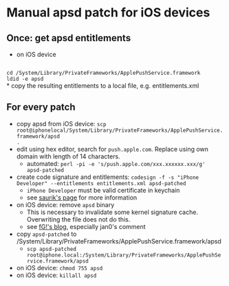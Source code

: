 # Manual apsd patch for iOS devices

## Once: get apsd entitlements

* on iOS device
<code>
cd /System/Library/PrivateFrameworks/ApplePushService.framework
ldid -e apsd
</code>
* copy the resulting entitlements to a local file, e.g. entitlements.xml

## For every patch


* copy apsd from iOS device:
<code>scp root@iphonelocal/System/Library/PrivateFrameworks/ApplePushService.framework/apsd .</code>
* edit using hex editor, search for `push.apple.com`. Replace using own domain with length of 14 characters.
    * automated: `perl -pi -e 's/push.apple.com/xxx.xxxxxx.xxx/g' apsd-patched`
* create code signature and entitlements: `codesign -f -s "iPhone Developer" --entitlements entitlements.xml apsd-patched`
    * `iPhone Developer` must be valid certificate in keychain
    * see [saurik's page](http://www.saurik.com/id/8) for more information
* on iOS device: remove `apsd` binary
    * This is necessary to invalidate some kernel signature cache. Overwriting the file does not do this.
    * see [fG!'s blog](http://reverse.put.as/2011/01/28/need-help-with-code-signing-in-ios/), especially jan0's comment
* copy `apsd-patched` to /System/Library/PrivateFrameworks/ApplePushService.framework/apsd
    * `scp apsd-patched root@iphone.local:/System/Library/PrivateFrameworks/ApplePushService.framework/apsd`
* on iOS device: `chmod 755 apsd`
* on iOS device: `killall apsd`
